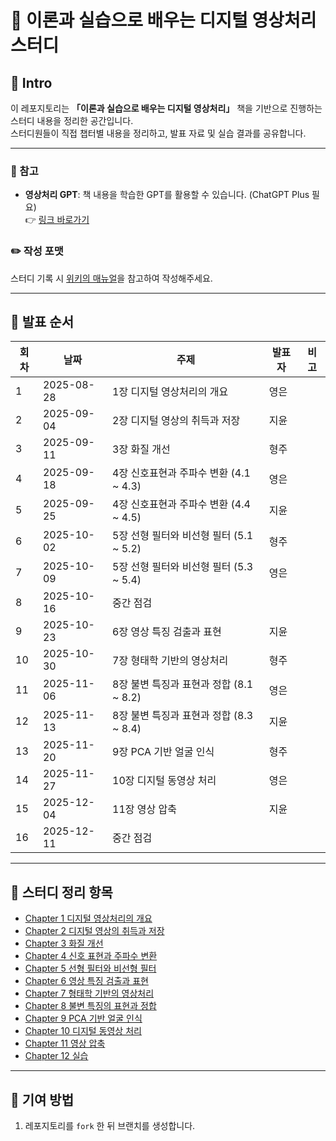 # 📖 이론과 실습으로 배우는 디지털 영상처리 스터디

## 📌 Intro

이 레포지토리는 **「이론과 실습으로 배우는 디지털 영상처리」** 책을 기반으로 진행하는 스터디 내용을 정리한 공간입니다.  
스터디원들이 직접 챕터별 내용을 정리하고, 발표 자료 및 실습 결과를 공유합니다.  

---

### 🔎 참고
- **영상처리 GPT**: 책 내용을 학습한 GPT를 활용할 수 있습니다. (ChatGPT Plus 필요)  
  👉 [링크 바로가기](https://chatgpt.com/g/g-689163026f10819193a22ec1db22b673-digital-image-processing)

### ✏️ 작성 포맷
스터디 기록 시 [위키의 매뉴얼](https://github.com/han-skyler/Digital-Image-Processing/wiki)을 참고하여 작성해주세요.  

---

## 🚀 발표 순서

| 회차 | 날짜 | 주제 | 발표자 | 비고 |
| --- | --- | --- | --- | --- |
| 1 | 2025-08-28 | 1장 디지털 영상처리의 개요 | 영은 |  |
| 2 | 2025-09-04 | 2장 디지털 영상의 취득과 저장 | 지윤 |  |
| 3 | 2025-09-11 | 3장 화질 개선 | 형주 |  |
| 4 | 2025-09-18 | 4장 신호표현과 주파수 변환 (4.1 ~ 4.3) | 영은 |  |
| 5 | 2025-09-25 | 4장 신호표현과 주파수 변환 (4.4 ~ 4.5) | 지윤 |  |
| 6 | 2025-10-02 | 5장 선형 필터와 비선형 필터 (5.1 ~ 5.2) | 형주 |  |
| 7 | 2025-10-09 | 5장 선형 필터와 비선형 필터 (5.3 ~ 5.4) | 영은 |  |
| 8 | 2025-10-16 | 중간 점검 |  |  |
| 9 | 2025-10-23 | 6장 영상 특징 검출과 표현 | 지윤 |  |
| 10 | 2025-10-30 | 7장 형태학 기반의 영상처리 | 형주 |  |
| 11 | 2025-11-06 | 8장 불변 특징과 표현과 정합 (8.1 ~ 8.2) | 영은 |  |
| 12 | 2025-11-13 | 8장 불변 특징과 표현과 정합 (8.3 ~ 8.4) | 지윤 |  |
| 13 | 2025-11-20 | 9장 PCA 기반 얼굴 인식 | 형주 |  |
| 14 | 2025-11-27 | 10장 디지털 동영상 처리 | 영은 |  |
| 15 | 2025-12-04 | 11장 영상 압축 | 지윤 |  |
| 16 | 2025-12-11 | 중간 점검 |  |  |

---

## 📂 스터디 정리 항목

- [Chapter 1 디지털 영상처리의 개요](./01-Introduction/summary.md)
- [Chapter 2 디지털 영상의 취득과 저장](./02-Acquisition/summary.md)
- [Chapter 3 화질 개선](./03-Enhancement/summary.md)
- [Chapter 4 신호 표현과 주파수 변환](./04-Frequency/summary.md)
- [Chapter 5 선형 필터와 비선형 필터](./05-Filters/summary.md)
- [Chapter 6 영상 특징 검출과 표현](./06-Features/summary.md)
- [Chapter 7 형태학 기반의 영상처리](./07-Morphology/summary.md)
- [Chapter 8 불변 특징의 표현과 정합](./08-Invariant/summary.md)
- [Chapter 9 PCA 기반 얼굴 인식](./09-PCA-Face/summary.md)
- [Chapter 10 디지털 동영상 처리](./10-Video/summary.md)
- [Chapter 11 영상 압축](./11-Compression/summary.md)
- [Chapter 12 실습](./12-Practice/summary.md)

---

## 🙌 기여 방법

1. 레포지토리를 `fork` 한 뒤 브랜치를 생성합니다.  
